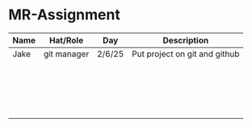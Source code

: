 # MR-Assignment
| Name     | Hat/Role | Day    | Description |
| -------- | -------  | ------ | ----------- |
|       Jake   |     git manager     |  2/6/25      |      Put project on git and github       |
|          |          |        |             |
|          |          |        |             |
|          |          |        |             |
|          |          |        |             |
|          |          |        |             |
|          |          |        |             |
|          |          |        |             |
|          |          |        |             |
|          |          |        |             |
|          |          |        |             |
|          |          |        |             |
|          |          |        |             |
|          |          |        |             |
|          |          |        |             |
|          |          |        |             |
|          |          |        |             |
|          |          |        |             |
|          |          |        |             |
|          |          |        |             |
